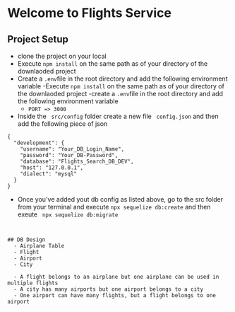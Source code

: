 # Welcome to Flights Service

## Project Setup
- clone the project on your local 
- Execute `npm install` on the same path as of your directory of the downlaoded project
- Create a `.env`file in the root directory and add the following environment variable
-Execute `npm install` on the same path as of your directory of the downlaoded project
-create a `.env`file in the root directory and add the following environment variable
    - `PORT => 3000`
- Inside the ` src/config` folder create a new file ` config.json` and then add the following piece of json

```
{
  "development": {
    "username": "Your_DB_Login_Name",
    "password": "Your_DB-Password",
    "database": "Flights_Search_DB_DEV",
    "host": "127.0.0.1",
    "dialect": "mysql"
  }
}

```

- Once you've added yout db config as listed above, go to 
the src folder from your terminal and execute ` npx sequelize db:create ` and then exeute ` npx sequelize db:migrate`
```


## DB Design
  - Airplane Table
  - Flight 
  - Airport
  - City
  
  - A flight belongs to an airplane but one airplane can be used in multiple flights
  - A city has many airports but one airport belongs to a city
  - One airport can have many flights, but a flight belongs to one airport 